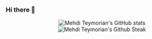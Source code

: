 ### Hi there 👋

<p align="center">
  <img src="https://github-readme-stats.vercel.app/api?username=mehditeymorian&show_icons=true&theme=dark" alt="Mehdi Teymorian's GitHub stats" /><br />
  <img src="https://github-readme-streak-stats.herokuapp.com/?user=mehditeymorian&theme=dark" alt="Mehdi Teymorian's Github Steak" />
</p>
